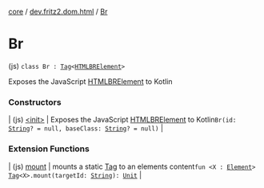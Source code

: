 [core](../../index.md) / [dev.fritz2.dom.html](../index.md) / [Br](./index.md)

# Br

(js) `class Br : `[`Tag`](../../dev.fritz2.dom/-tag/index.md)`<`[`HTMLBRElement`](https://kotlinlang.org/api/latest/jvm/stdlib/org.w3c.dom/-h-t-m-l-b-r-element/index.html)`>`

Exposes the JavaScript [HTMLBRElement](https://developer.mozilla.org/en/docs/Web/API/HTMLBRElement) to Kotlin

### Constructors

| (js) [&lt;init&gt;](-init-.md) | Exposes the JavaScript [HTMLBRElement](https://developer.mozilla.org/en/docs/Web/API/HTMLBRElement) to Kotlin`Br(id: `[`String`](https://kotlinlang.org/api/latest/jvm/stdlib/kotlin/-string/index.html)`? = null, baseClass: `[`String`](https://kotlinlang.org/api/latest/jvm/stdlib/kotlin/-string/index.html)`? = null)` |

### Extension Functions

| (js) [mount](../../dev.fritz2.dom/mount.md) | mounts a static [Tag](../../dev.fritz2.dom/-tag/index.md) to an elements content`fun <X : `[`Element`](https://kotlinlang.org/api/latest/jvm/stdlib/org.w3c.dom/-element/index.html)`> `[`Tag`](../../dev.fritz2.dom/-tag/index.md)`<X>.mount(targetId: `[`String`](https://kotlinlang.org/api/latest/jvm/stdlib/kotlin/-string/index.html)`): `[`Unit`](https://kotlinlang.org/api/latest/jvm/stdlib/kotlin/-unit/index.html) |

